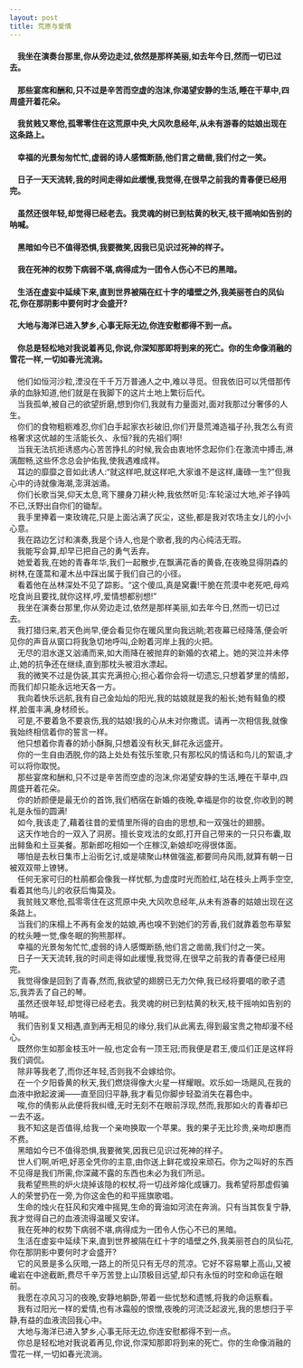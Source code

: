 ```yaml
---
layout: post
title: 荒原与爱情
---
```

#### &#8195;我坐在演奏台那里,你从旁边走过,依然是那样美丽,如去年今日,然而一切已过去。                                                      
#### &#8195;那些宴席和酬和,只不过是辛苦而空虚的泡沫,你渴望安静的生活,睡在干草中,四周盛开着花朵。                                                      
#### &#8195;我贫贱又寒伧,孤零零住在这荒原中央,大风吹息经年,从未有游春的姑娘出现在这条路上。                                                      
#### &#8195;幸福的光景匆匆忙忙,虚弱的诗人感慨断肠,他们言之凿凿,我们付之一笑。                                                     
#### &#8195;日子一天天流转,我的时间走得如此缓慢,我觉得,在很早之前我的青春便已经用完。                                                     
#### &#8195;虽然还很年轻,却觉得已经老去。我灵魂的树已到枯黄的秋天,枝干摇响如告别的呐喊。                                                     
#### &#8195;黑暗如今已不值得恐惧,我要微笑,因我已见识过死神的样子。                                                     
#### &#8195;我在死神的权势下病弱不堪,病得成为一团令人伤心不已的黑暗。                                                     
#### &#8195;生活在虚妄中延续下来,直到世界被隔在红十字的墙壁之外,我美丽苍白的凤仙花,你在那阴影中要何时才会盛开?                                                     
#### &#8195;大地与海洋已进入梦乡,心事无际无边,你连安慰都得不到一点。                                                     
#### &#8195;你总是轻松地对我说着再见,你说,你深知那即将到来的死亡。你的生命像消融的雪花一样,一切如春光流淌。                                                  
<!-- more -->
&#8195;他们如恒河沙粒,湮没在千千万万普通人之中,难以寻觅。但我依旧可以凭借那传承的血脉知道,他们就是在我脚下的这片土地上繁衍后代。               
&#8195;当我孤单,被自己的欲望折磨,想到你们,我就有力量面对,面对我那过分奢侈的人生。               
&#8195;你们的食物粗粝难忍,你们白手起家衣衫破旧,你们开垦荒滩造福子孙,我怎么有资格奢求这优越的生活能长久、永恒?我的先祖们啊!               
&#8195;当我无法抗拒诱惑内心苦苦挣扎的时候,我会由衷地怀念起你们:在激流中搏击,淋漓酣畅,这些怀念总会护佑我,使我遇难成祥。               
&#8195;耳边的靡靡之音如此诱人:“就这样吧,就这样吧,大家谁不是这样,庸碌一生?”但我心中的诗就像海潮,澎湃汹涌。               
&#8195;你们长歌当哭,仰天太息,弯下腰身刀耕火种,我依然听见:车轮滚过大地,斧子铮鸣不已,沃野出自你们的锄犁。               
&#8195;我手里捧着一束玫瑰花,只是上面沾满了灰尘，这些,都是我对农场主女儿的小小心意。               
&#8195;我在路边乞讨和演奏,我是个诗人,也是个歌者,我的内心纯洁无瑕。               
&#8195;我能写会算,却早已把自己的勇气丢弃。               
&#8195;她爱着我,在她的青春年华,我们一起散步,在飘满花香的黄昏,在夜晚显得阴森的树林,在蓬蒿和灌木丛中踩出属于我们自己的小径。               
&#8195;看着他在丛林深处不见了踪影。“这个傻瓜,真是窝囊!干脆在荒漠中老死吧,母鸡吃食尚且要找,就你这样,哼,爱情想都别想!”               
&#8195;我坐在演奏台那里,你从旁边走过,依然是那样美丽,如去年今日,然而一切已过去。               
&#8195;我打猎归来,若天色尚早,便会看见你在暖风里向我远眺;若夜幕已经降落,便会听见你的声音从窗口将我急切地呼叫,企盼着河岸上我的火把。               
&#8195;无尽的泪水遂又汹涌而来,如大雨降在被抛弃的新婚的衣裙上。她的哭泣并未停止,她的抗争还在继续,直到那枕头被泪水漂起。               
&#8195;我的微笑不过是伪装,其实充满担心;担心着你会将一切遗忘,只想着梦里的情郎，而我们却只能永远地天各一方。               
&#8195;我向着快乐远航,我有自己金灿灿的阳光,我的姑娘就是我的船长;她有鲑鱼的模样,脸蛋丰满,身材颀长。               
&#8195;可是,不要着急不要哀伤,我的姑娘!我的心从未对你撒谎。请再一次相信我,就像我始终相信着你的誓言一样。               
&#8195;他只想着你青春的娇小酥胸,只想着没有秋天,鲜花永远盛开。               
&#8195;你的一生自由洒脱,你的路上处处有弦乐笙歌,只有那松风的情话和鸟儿的絮语,才可以将你取悦。               
&#8195;那些宴席和酬和,只不过是辛苦而空虚的泡沫,你渴望安静的生活,睡在干草中,四周盛开着花朵。               
&#8195;你的娇颜便是最无价的首饰,我们栖宿在新婚的夜晚,幸福是你的妆奁,你收到的聘礼是永恒的圆满!               
&#8195;如今,我该走了,藉着往昔的爱情里所得的自由的思想,和一双强壮的翅膀。               
&#8195;这天作地合的一双入了洞房。擅长变戏法的女郎,打开自己带来的一只只布囊,取出鲱鱼和土豆美餐。那新郎吃相如一个庄稼汉,新娘却吃得很体面。               
&#8195;哪怕是去秋日集市上沿街乞讨,或是啸聚山林做强盗,都要同舟风雨,就算有朝一日被双双带上镣铐。                     
&#8195;任何无家可归的杜鹃都会像我一样忧郁,为虚度时光而脸红,站在枝头上两手空空,看着其他鸟儿的收获后悔莫及。               
&#8195;我贫贱又寒伧,孤零零住在这荒原中央,大风吹息经年,从未有游春的姑娘出现在这条路上。               
&#8195;当我们的床榻上不再有金发的姑娘,再也嗅不到她们的芳香,我们就靠着忽布草絮的枕头睡一觉,像冬眠的狗熊那样。               
&#8195;幸福的光景匆匆忙忙,虚弱的诗人感慨断肠,他们言之凿凿,我们付之一笑。               
&#8195;日子一天天流转,我的时间走得如此缓慢,我觉得,在很早之前我的青春便已经用完。               
&#8195;我觉得像是回到了青春,然而,我欲望的翅膀已无力欠伸,我已经将要唱的歌子遗忘,我弄丢了自己的琴。                 
&#8195;虽然还很年轻,却觉得已经老去。我灵魂的树已到枯黄的秋天,枝干摇响如告别的呐喊。               
&#8195;我们告别复又相遇,直到再无相见的缘分,我们从此离去,得到最宝贵之物却漫不经心。               
&#8195;既然你生如那金枝玉叶一般,也定会有一顶王冠;而我便是君王,傻瓜们正是这样将我们调侃。               
&#8195;除非等我老了,而你还年轻,否则我不会嫁给你。               
&#8195;在一个夕阳昏黄的秋天,我们燃烧得像大火星一样耀眼。欢乐如一场飓风,在我的血液中掀起波澜——直至回归平静,我才看见你脚步轻盈消失在暮色中。               
&#8195;唉,你的倩影从此便将我纠缠,无时无刻不在眼前浮现,然而,我那如火的青春却已一去不返。               
&#8195;我不知这是否值得,给我一个亲吻换取一个苹果。我的果子无比珍贵,亲吻却惠而不费。               
&#8195;黑暗如今已不值得恐惧,我要微笑,因我已见识过死神的样子。               
&#8195;世人们啊,听吧,好恶全凭你的主意,由你送上鲜花或投来顽石。你为之叫好的东西不见得是我们所需,你深藏不露的东西也未必为我们所忌。    
&#8195;我希望熊熊的炉火烧掉该隐的权杖,将一切战斧熔化成镰刀。我希望将那虚假骗人的荣誉扔在一旁,为你这金色的和平摇旗歌唱。               
&#8195;生命的烛火在狂风和灾难中摇晃,生命的膏油如河流在奔淌。只有当其恢复宁静,我才觉得自己的血液流得温暖又安详。               
&#8195;我在死神的权势下病弱不堪,病得成为一团令人伤心不已的黑暗。               
&#8195;生活在虚妄中延续下来,直到世界被隔在红十字的墙壁之外,我美丽苍白的凤仙花,你在那阴影中要何时才会盛开?               
&#8195;它的风景是多么灰暗,一路上的所见只有无尽的荒凉。它好不容易攀上高山,又被巉岩在中途截断,费尽千辛万苦登上山顶极目远望,却只有永恒的时空和命运在眼前。               
&#8195;我愿在凉风习习的夜晚,安静地躺卧,带着一些忧愁和遗憾,将我的命运察看。               
&#8195;我有过阳光一样的爱情,也有冰霜般的恨憎,夜晚的河流泛起波光,我的思想归于平静,有益的血液流回我心中。               
&#8195;大地与海洋已进入梦乡,心事无际无边,你连安慰都得不到一点。               
&#8195;你总是轻松地对我说着再见,你说,你深知那即将到来的死亡。你的生命像消融的雪花一样,一切如春光流淌。               
